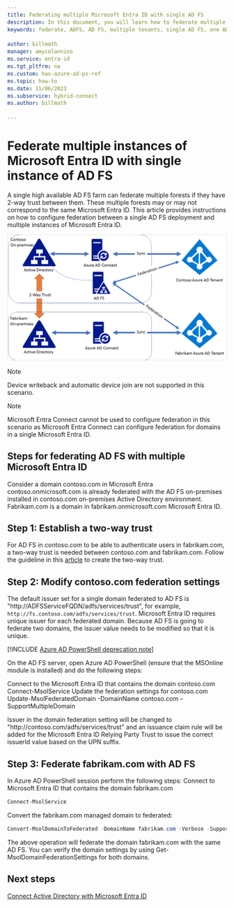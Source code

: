 ```yaml
---
title: Federating multiple Microsoft Entra ID with single AD FS
description: In this document, you will learn how to federate multiple Microsoft Entra ID with a single AD FS.
keywords: federate, ADFS, AD FS, multiple tenants, single AD FS, one ADFS, multi-tenant federation, multi-forest adfs, aad connect, federation, cross-tenant federation

author: billmath
manager: amycolannino
ms.service: entra-id
ms.tgt_pltfrm: na
ms.custom: has-azure-ad-ps-ref
ms.topic: how-to
ms.date: 11/06/2023
ms.subservice: hybrid-connect
ms.author: billmath

---
```


# Federate multiple instances of Microsoft Entra ID with single instance of AD FS

A single high available AD FS farm can federate multiple forests if they have 2-way trust between them. These multiple forests may or may not correspond to the same Microsoft Entra ID. This article provides instructions on how to configure federation between a single AD FS deployment and multiple instances of Microsoft Entra ID.

![Multi-tenant federation with single AD FS](./media/how-to-connect-fed-single-adfs-multitenant-federation/concept.png)
 
> [!NOTE]
> Device writeback and automatic device join are not supported in this scenario.

> [!NOTE]
> Microsoft Entra Connect cannot be used to configure federation in this scenario as Microsoft Entra Connect can configure federation for domains in a single Microsoft Entra ID.

<a name='steps-for-federating-ad-fs-with-multiple-azure-ad'></a>

## Steps for federating AD FS with multiple Microsoft Entra ID

Consider a domain contoso.com in Microsoft Entra contoso.onmicrosoft.com is already federated with the AD FS on-premises installed in contoso.com on-premises Active Directory environment. Fabrikam.com is a domain in fabrikam.onmicrosoft.com Microsoft Entra ID.

## Step 1: Establish a two-way trust
 
For AD FS in contoso.com to be able to authenticate users in fabrikam.com, a two-way trust is needed between contoso.com and fabrikam.com. Follow the guideline in this [article](/previous-versions/windows/it-pro/windows-server-2008-R2-and-2008/cc816590(v=ws.10)) to create the two-way trust.
 
## Step 2: Modify contoso.com federation settings 
 
The default issuer set for a single domain federated to AD FS is "http\://ADFSServiceFQDN/adfs/services/trust", for example, `http://fs.contoso.com/adfs/services/trust`. Microsoft Entra ID requires unique issuer for each federated domain. Because AD FS is going to federate two domains, the issuer value needs to be modified so that it is unique. 

[!INCLUDE [Azure AD PowerShell deprecation note](~/../docs/reusable-content/msgraph-powershell/includes/aad-powershell-deprecation-note.md)]

On the AD FS server, open Azure AD PowerShell (ensure that the MSOnline module is installed) and do the following steps:
 
Connect to the Microsoft Entra ID that contains the domain contoso.com
    Connect-MsolService
Update the federation settings for contoso.com
    Update-MsolFederatedDomain -DomainName contoso.com –SupportMultipleDomain
 
Issuer in the domain federation setting will be changed to "http\://contoso.com/adfs/services/trust" and an issuance claim rule will be added for the Microsoft Entra ID Relying Party Trust to issue the correct issuerId value based on the UPN suffix.
 
## Step 3: Federate fabrikam.com with AD FS
 
In Azure AD PowerShell session perform the following steps:
Connect to Microsoft Entra ID that contains the domain fabrikam.com

```powershell
Connect-MsolService
```
Convert the fabrikam.com managed domain to federated:

```powershell
Convert-MsolDomainToFederated -DomainName fabrikam.com -Verbose -SupportMultipleDomain
```
 
The above operation will federate the domain fabrikam.com with the same AD FS. You can verify the domain settings by using Get-MsolDomainFederationSettings for both domains.

## Next steps
[Connect Active Directory with Microsoft Entra ID](../whatis-hybrid-identity.md)
